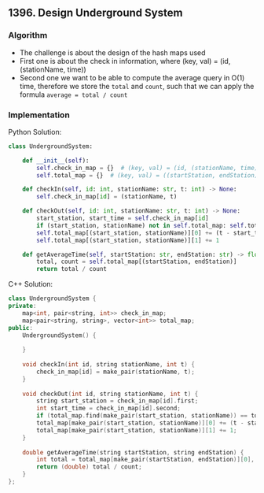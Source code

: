 ## 1396. Design Underground System
### Algorithm
- The challenge is about the design of the hash maps used
- First one is about the check in information, where (key, val) = (id, (stationName, time))
- Second one we want to be able to compute the average query in O(1) time, therefore we store the `total` and `count`, such that we can apply the formula `average = total / count`
### Implementation
Python Solution:
```python
class UndergroundSystem:

    def __init__(self):
        self.check_in_map = {}  # (key, val) = (id, (stationName, time))
        self.total_map = {}  # (key, val) = ((startStation, endStation), [total, count])

    def checkIn(self, id: int, stationName: str, t: int) -> None:
        self.check_in_map[id] = (stationName, t)

    def checkOut(self, id: int, stationName: str, t: int) -> None:
        start_station, start_time = self.check_in_map[id]
        if (start_station, stationName) not in self.total_map: self.total_map[(start_station, stationName)] = [0, 0]
        self.total_map[(start_station, stationName)][0] += (t - start_time)
        self.total_map[(start_station, stationName)][1] += 1

    def getAverageTime(self, startStation: str, endStation: str) -> float:
        total, count = self.total_map[(startStation, endStation)]
        return total / count
```
C++ Solution:
```cpp
class UndergroundSystem {
private:
    map<int, pair<string, int>> check_in_map;
    map<pair<string, string>, vector<int>> total_map;
public:
    UndergroundSystem() {
        
    }
    
    void checkIn(int id, string stationName, int t) {
        check_in_map[id] = make_pair(stationName, t);
    }
    
    void checkOut(int id, string stationName, int t) {
        string start_station = check_in_map[id].first;
        int start_time = check_in_map[id].second;
        if (total_map.find(make_pair(start_station, stationName)) == total_map.end()) total_map[make_pair(start_station, stationName)] = vector<int>({0, 0});
        total_map[make_pair(start_station, stationName)][0] += (t - start_time);
        total_map[make_pair(start_station, stationName)][1] += 1;
    }
    
    double getAverageTime(string startStation, string endStation) {
        int total = total_map[make_pair(startStation, endStation)][0], count = total_map[make_pair(startStation, endStation)][1];
        return (double) total / count;
    }
};
```